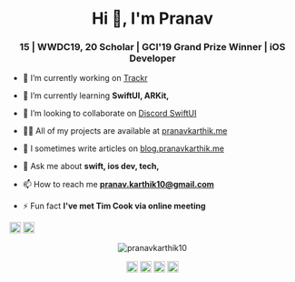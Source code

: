 <h1 align="center">Hi 👋, I'm Pranav</h1>
<h3 align="center">15 | WWDC19, 20 Scholar | GCI'19 Grand Prize Winner | iOS Developer</h3>

- 🔭 I’m currently working on [Trackr](http://trackr.pranavkarthik.me/)

- 🌱 I’m currently learning **SwiftUI, ARKit,**

- 👯 I’m looking to collaborate on [Discord SwiftUI](https://github.com/pranavkarthik10/DiscordSwfitUI)

- 👨‍💻 All of my projects are available at [pranavkarthik.me](pranavkarthik.me)

- 📝 I sometimes write articles on [blog.pranavkarthik.me](blog.pranavkarthik.me)

- 💬 Ask me about **swift, ios dev, tech,**

- 📫 How to reach me **pranav.karthik10@gmail.com**

- ⚡ Fun fact **I've met Tim Cook via online meeting**

<p align="left"><img src="https://devicons.github.io/devicon/devicon.git/icons/python/python-original-wordmark.svg" alt="python" width="20" height="20"/> <img src="https://devicons.github.io/devicon/devicon.git/icons/swift/swift-original-wordmark.svg" alt="swift" width="20" height="20"/></p><p align="center"> <img src="https://github-readme-stats.vercel.app/api?username=pranavkarthik10&show_icons=true" alt="pranavkarthik10" /> </p>

<p align="center">
<a href="https://twitter.com/code_pranav" target="blank"><img align="center" src="https://cdn.jsdelivr.net/npm/simple-icons@3.0.1/icons/twitter.svg" alt="code_pranav" height="20" width="20" /></a>
<a href="https://linkedin.com/in/pranav-karthik" target="blank"><img align="center" src="https://cdn.jsdelivr.net/npm/simple-icons@3.0.1/icons/linkedin.svg" alt="pranav-karthik" height="20" width="20" /></a>
<a href="https://instagram.com/thepranavk" target="blank"><img align="center" src="https://cdn.jsdelivr.net/npm/simple-icons@3.0.1/icons/instagram.svg" alt="thepranavk" height="20" width="20" /></a>
<a href="https://www.youtube.com/c/pranavkarthik" target="blank"><img align="center" src="https://cdn.jsdelivr.net/npm/simple-icons@3.0.1/icons/youtube.svg" alt="pranavkarthik" height="20" width="20" /></a>
</p>

<!--
**pranavkarthik10/pranavkarthik10** is a ✨ _special_ ✨ repository because its `README.md` (this file) appears on your GitHub profile.

Here are some ideas to get you started:

- 🔭 I’m currently working on ...
- 🌱 I’m currently learning ...
- 👯 I’m looking to collaborate on ...
- 🤔 I’m looking for help with ...
- 💬 Ask me about ...
- 📫 How to reach me: ...
- 😄 Pronouns: ...
- ⚡ Fun fact: ...
-->
